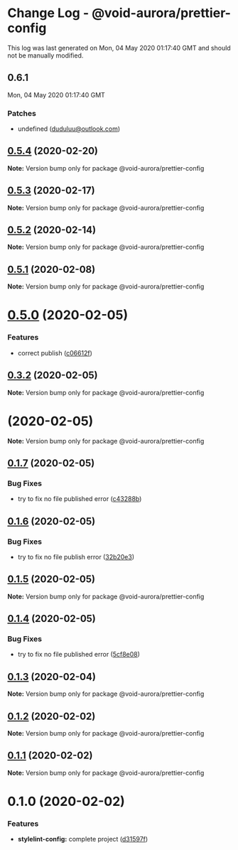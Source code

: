 # Change Log - @void-aurora/prettier-config

This log was last generated on Mon, 04 May 2020 01:17:40 GMT and should not be manually modified.

<!-- Start content -->

## 0.6.1

Mon, 04 May 2020 01:17:40 GMT

### Patches

- undefined (duduluu@outlook.com)

## [0.5.4](https://github.com/void-aurora/toolkit/compare/@void-aurora/prettier-config@0.5.3...@void-aurora/prettier-config@0.5.4) (2020-02-20)

**Note:** Version bump only for package @void-aurora/prettier-config

## [0.5.3](https://github.com/void-aurora/toolkit/compare/@void-aurora/prettier-config@0.5.2...@void-aurora/prettier-config@0.5.3) (2020-02-17)

**Note:** Version bump only for package @void-aurora/prettier-config

## [0.5.2](https://github.com/void-aurora/toolkit/compare/@void-aurora/prettier-config@0.5.1...@void-aurora/prettier-config@0.5.2) (2020-02-14)

**Note:** Version bump only for package @void-aurora/prettier-config

## [0.5.1](https://github.com/void-aurora/toolkit/compare/@void-aurora/prettier-config@0.5.0...@void-aurora/prettier-config@0.5.1) (2020-02-08)

**Note:** Version bump only for package @void-aurora/prettier-config

# [0.5.0](https://github.com/void-aurora/toolkit/compare/@void-aurora/prettier-config@0.3.2...@void-aurora/prettier-config@0.5.0) (2020-02-05)

### Features

- correct publish ([c06612f](https://github.com/void-aurora/toolkit/commit/c06612f414169f8855f95f1e5419967680073e26))

## [0.3.2](https://github.com/void-aurora/toolkit/compare/@void-aurora/prettier-config@0.1.7...@void-aurora/prettier-config@0.3.2) (2020-02-05)

**Note:** Version bump only for package @void-aurora/prettier-config

# [](https://github.com/void-aurora/toolkit/compare/@void-aurora/prettier-config@0.1.7...@void-aurora/prettier-config@) (2020-02-05)

**Note:** Version bump only for package @void-aurora/prettier-config

## [0.1.7](https://github.com/void-aurora/toolkit/compare/@void-aurora/prettier-config@0.1.6...@void-aurora/prettier-config@0.1.7) (2020-02-05)

### Bug Fixes

- try to fix no file published error ([c43288b](https://github.com/void-aurora/toolkit/commit/c43288baa254be34b75640e0f65653c538b95e97))

## [0.1.6](https://github.com/void-aurora/toolkit/compare/@void-aurora/prettier-config@0.1.5...@void-aurora/prettier-config@0.1.6) (2020-02-05)

### Bug Fixes

- try to fix no file publish error ([32b20e3](https://github.com/void-aurora/toolkit/commit/32b20e39d8c80d961931424c061f2d49527d9259))

## [0.1.5](https://github.com/void-aurora/toolkit/compare/@void-aurora/prettier-config@0.1.4...@void-aurora/prettier-config@0.1.5) (2020-02-05)

**Note:** Version bump only for package @void-aurora/prettier-config

## [0.1.4](https://github.com/void-aurora/toolkit/compare/@void-aurora/prettier-config@0.1.3...@void-aurora/prettier-config@0.1.4) (2020-02-05)

### Bug Fixes

- try to fix no file published error ([5cf8e08](https://github.com/void-aurora/toolkit/commit/5cf8e08286ccb149578dcf9833400cae61a9c535))

## [0.1.3](https://github.com/void-aurora/toolkit/compare/@void-aurora/prettier-config@0.1.2...@void-aurora/prettier-config@0.1.3) (2020-02-04)

**Note:** Version bump only for package @void-aurora/prettier-config

## [0.1.2](https://github.com/void-aurora/toolkit/compare/@void-aurora/prettier-config@0.1.1...@void-aurora/prettier-config@0.1.2) (2020-02-02)

**Note:** Version bump only for package @void-aurora/prettier-config

## [0.1.1](https://github.com/void-aurora/toolkit/compare/@void-aurora/prettier-config@0.1.0...@void-aurora/prettier-config@0.1.1) (2020-02-02)

**Note:** Version bump only for package @void-aurora/prettier-config

# 0.1.0 (2020-02-02)

### Features

- **stylelint-config:** complete project ([d31597f](https://github.com/void-aurora/toolkit/commit/d31597f8d7fd07c52dfd81b7809ee155bfdf1499))

